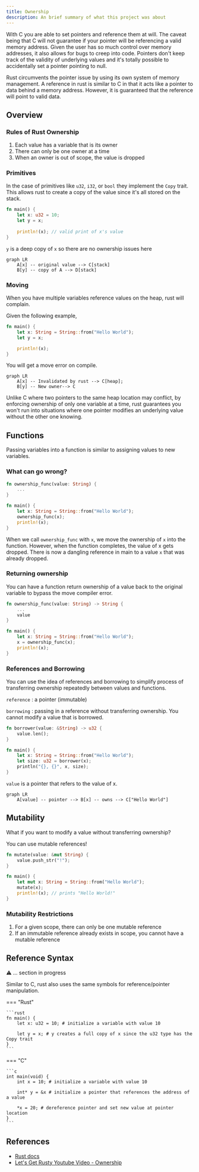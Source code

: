 ```yaml
---
title: Ownership
description: An brief summary of what this project was about
---
```


With C you are able to set pointers and reference them at will. The caveat being that C will not guarantee if your pointer will be referencing a valid memory address. Given the user has so much control over memory addresses, it also allows for bugs to creep into code. Pointers don't keep track of the validity of underlying values and it's totally possible to accidentally set a pointer pointing to null. 

Rust circumvents the pointer issue by using its own system of memory management. A reference in rust is similar to C in that it acts like a pointer to data behind a memory address. However, it is guaranteed that the reference will point to valid data. 

## Overview
### Rules of Rust Ownership
1. Each value has a variable that is its owner
2. There can only be one owner at a time
3. When an owner is out of scope, the value is dropped

### Primitives
In the case of primitives like `u32`, `i32`, or `bool` they implement the `Copy` trait. This allows rust to create a copy of the value since it's all stored on the stack. 

```rust
fn main() {
    let x: u32 = 10;
    let y = x;
    
    println!(x); // valid print of x's value
}
```

`y` is a deep copy of `x` so there are no ownership issues here

```mermaid
graph LR
    A[x] -- original value --> C[stack]
    B[y] -- copy of A --> D[stack]
```

### Moving
When you have multiple variables reference values on the heap, rust will complain. 

Given the following example, 

```rust
fn main() {
    let x: String = String::from("Hello World");
    let y = x;

    println!(x);
}
```
You will get a move error on compile.
```mermaid
graph LR
    A[x] -- Invalidated by rust --> C[heap]; 
    B[y] -- New owner--> C
```

Unlike C where two pointers to the same heap location may conflict, by enforcing ownership of only one variable at a time, rust guarantees you won't run into situations where one pointer modifies an underlying value without the other one knowing. 

## Functions
Passing variables into a function is similar to assigning values to new variables.

### What can go wrong?
```rust
fn ownership_func(value: String) {
    ...
}

fn main() {
    let x: String = String::from("Hello World");
    ownership_func(x);
    println!(x);
}
```
When we call `ownership_func` with `x`, we move the ownership of `x` into the function. However, when the function completes, the value of x gets dropped. There is now a dangling reference in main to a value `x` that was already dropped.

### Returning ownership
You can have a function return ownership of a value back to the original variable to bypass the move compiler error. 
```rust
fn ownership_func(value: String) -> String {
    ...
    value
}

fn main() {
    let x: String = String::from("Hello World");
    x = ownership_func(x);
    println!(x);
}
``` 

### References and Borrowing
You can use the idea of references and borrowing to simplify process of transferring ownership repeatedly between values and functions. 

`reference`
:   a pointer (immutable)

`borrowing`
:   passing in a reference without transferring ownership. You cannot modify a value that is borrowed. 

```rust 
fn borrower(value: &String) -> u32 {
    value.len();
}  

fn main() {
    let x: String = String::from("Hello World");
    let size: u32 = borrower(x);
    println("{}, {}", x, size);
}
```

`value` is a pointer that refers to the value of x. 

```mermaid
graph LR
    A[value] -- pointer --> B[x] -- owns --> C["Hello World"]
```

## Mutability
What if you want to modify a value without transferring ownership?

You can use mutable references!

```rust
fn mutate(value: &mut String) {
    value.push_str("!");
}

fn main() {
    let mut x: String = String::from("Hello World");
    mutate(x);
    println!(x); // prints "Hello World!"
}
```

### Mutability Restrictions
1. For a given scope, there can only be one mutable reference
2. If an immutable reference already exists in scope, you cannot have a mutable reference

## Reference Syntax
:warning: ... section in progress

Similar to C, rust also uses the same symbols for reference/pointer manipulation. 

=== "Rust"

    ```rust
    fn main() {
        let x: u32 = 10; # initialize a variable with value 10

        let y = x; # y creates a full copy of x since the u32 type has the Copy trait
    }
    ```

=== "C"

    ```c
    int main(void) {
        int x = 10; # initialize a variable with value 10

        int* y = &x # initialize a pointer that references the address of a value

        *x = 20; # dereference pointer and set new value at pointer location
    }
    ```

## References
* [Rust docs](https://doc.rust-lang.org/std/primitive.pointer.html)
* [Let's Get Rusty Youtube Video - Ownership](https://www.youtube.com/watch?v=VFIOSWy93H0)


